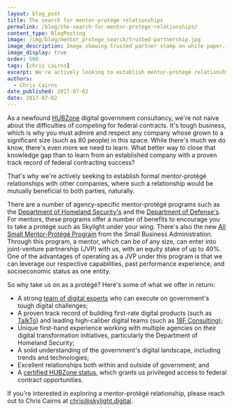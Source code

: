 ```yaml
---
layout: blog_post
title: The search for mentor-protégé relationships
permalink: /blog/the-search-for-mentor-protege-relationships/
content_type: BlogPosting
image: /img/blog/mentor_protege_search/trusted-partnership.jpg
image_description: Image showing trusted partner stamp on white paper.
image_display: true
order: 500
tags: [chris cairns]
excerpt: We're actively looking to establish mentor-protégé relationships with companies interested in joint, ongoing pursuit of digital project opportunities.
authors:
  - Chris Cairns
date_published: 2017-07-02
date: 2017-07-02
---
```


As a newfound [HUBZone](/about/#hubzone) digital government consultancy, we're not naive about the difficulties of competing for federal contracts. It's tough business, which is why you must admire and respect any company whose grown to a significant size (such as 80 people) in this space. While there's much we do know, there's even more we need to learn. What better way to close that knowledge gap than to learn from an established company with a proven track record of federal contracting success?

That's why we're actively seeking to establish formal mentor-protégé relationships with other companies, where such a relationship would be mutually beneficial to both parties, naturally.

There are a number of agency-specific mentor-protégé programs such as the <a href="https://www.dhs.gov/mentor-protege-program" target="&#95;blank">Department of Homeland Security's</a> and the <a href="http://www.acq.osd.mil/osbp/sb/programs/mpp/participate.shtml" target="&#95;blank">Department of Defense's</a>. For mentors, these programs offer a number of benefits to encourage you to take a protégé such as Skylight under your wing. There's also the new <a href="https://www.sba.gov/contracting/government-contracting-programs/all-small-mentor-protege-program" target="&#95;blank">All Small Mentor-Protégé Program</a> from the Small Business Administration. Through this program, a mentor, which can be of any size, can enter into joint-venture partnership (JVP) with us, with an equity stake of up to 40%. One of the advantages of operating as a JVP under this program is that we can leverage our respective capabilities, past performance experience, and socioeconomic status as one entity.

So why take us on as a protégé? Here's some of what we offer in return:

- A strong [team of digital experts](/about/#meet-the-team) who can execute on government's tough digital challenges;
- A proven track record of building first-rate digital products (such as [TalkTo](/work/talkto/)) and leading high-caliber digital teams (such as [18F Consulting](/work/18f-consulting/));
- Unique first-hand experience working with multiple agencies on their digital transformation initiatives, particularly the Department of Homeland Security;
- A solid understanding of the government's digital landscape, including trends and technologies;
- Excellent relationships both within and outside of government; and
- A [certified HUBZone status](/about/#hubzone), which grants us privileged access to federal contract opportunities.

If you're interested in exploring a mentor-protégé relationship, please reach out to Chris Cairns at <a href="mailto:chris@skylight.digital">chris@skylight.digital</a>.
